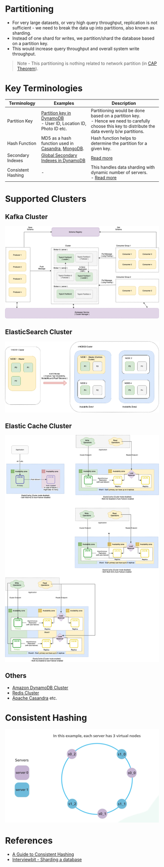 # Partitioning
- For very large datasets, or very high query throughput, replication is not sufficient - we need to break the data up into partitions, also known as sharding.
- Instead of one shard for writes, we partition/shard the database based on a partition key. 
- This would increase query throughput and overall system write throughput.

> Note - This partitioning is nothing related to network partition (in [CAP Theorem](CAPTheorem.md)).

# Key Terminologies

| Terminology        | Examples                                                                                                                                        | Description                                                                                                                                          |
|--------------------|-------------------------------------------------------------------------------------------------------------------------------------------------|------------------------------------------------------------------------------------------------------------------------------------------------------|
| Partition Key      | [Partition key in DynamoDB](../../../2_AWSComponents/6_DatabaseServices/AmazonDynamoDB/Partioning.md)<br/>- User ID, Location ID, Photo ID etc. | Partitioning would be done based on a partition key. <br/>- Hence we need to carefully choose this key to distribute the data evenly b/w partitions. |
| Hash Function      | MD5 as a hash function used in [Casandra](../NoSQL-Databases/ApacheCasandra.md), [MongoDB](../NoSQL-Databases/MongoDB/Readme.md).               | Hash function helps to determine the partition for a given key.                                                                                      |
| Secondary Indexes  | [Global Secondary Indexes in DynamoDB](../../../2_AWSComponents/6_DatabaseServices/AmazonDynamoDB/Readme.md)                                    | [Read more](Indexing.md)                                                                                                                             |
| Consistent Hashing | -                                                                                                                                               | This handles data sharding with dynamic number of servers.<br/>- [Read more](https://www.youtube.com/watch?v=UF9Iqmg94tk)                            |

# Supported Clusters

## Kafka Cluster

![](../../4_MessageBrokers/assests/Kafka-Architecture.drawio.png)

## ElasticSearch Cluster

![](../Search-Indexes/ElasticSearch/assests/ElasticSearch-Cluster.png)

## Elastic Cache Cluster

![](../../../2_AWSComponents/6_DatabaseServices/AmazonElasticCache/assets/ElasticCache-Multi-AZ.drawio.png)

## Others
- [Amazon DynamoDB Cluster](../../../2_AWSComponents/6_DatabaseServices/AmazonDynamoDB/Partioning.md)
- [Redis Cluster](../In-Memory-Cache/Redis/RedisCluster.md)
- [Apache Casandra](../NoSQL-Databases/ApacheCasandra.md) etc.

# Consistent Hashing

![img.png](../../0_SystemGlossaries/assets/consistent_sharding.png)

# References
- [A Guide to Consistent Hashing](https://www.toptal.com/big-data/consistent-hashing)
- [Interviewbit - Sharding a database](https://www.interviewbit.com/problems/sharding-a-database/)